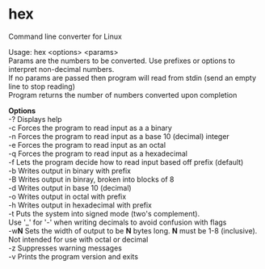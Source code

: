# hex
Command line converter for Linux

Usage:
hex \<options\> \<params\>  
Params are the numbers to be converted.  Use prefixes or options to interpret non-decimal numbers.  
If no params are passed then program will read from stdin (send an empty line to stop reading)  
Program returns the number of numbers converted upon completion  

  
**Options**  
-? Displays help  
-c Forces the program to read input as a a binary  
-n Forces the program to read input as a base 10 (decimal) integer  
-e Forces the program to read input as an octal  
-q Forces the program to read input as a hexadecimal  
-f Lets the program decide how to read input based off prefix (default)  
-b Writes output in binary with prefix  
-B Writes output in binray, broken into blocks of 8  
-d Writes output in base 10 (decimal)  
-o Writes output in octal with prefix  
-h Writes output in hexadecimal with prefix  
-t Puts the system into signed mode (two's complement).  
       Use '_' for '-' when writing decimals to avoid confusion with flags  
-w**N** Sets the width of output to be **N** bytes long.  **N** must be 1-8 (inclusive).  
       Not intended for use with octal or decimal  
-z Suppresses warning messages  
-v Prints the program version and exits  

